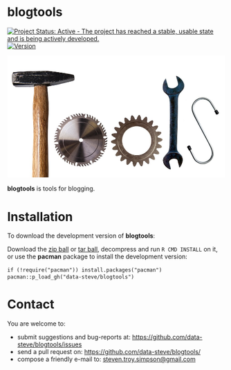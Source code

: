 
blogtools 
============

[![Project Status: Active - The project has reached a stable, usable
state and is being actively
developed.](http://www.repostatus.org/badges/0.1.0/active.svg)](http://www.repostatus.org/#active)
<a href="https://img.shields.io/badge/Version-0.0.10-orange.svg"><img src="https://img.shields.io/badge/Version-0.0.10-orange.svg" alt="Version"/></a>


![](inst/blogtools.jpg)



**blogtools** is tools for blogging.

Installation
============

To download the development version of **blogtools**:

Download the [zip
ball](https://github.com/data-steve/blogtools/zipball/master) or [tar
ball](https://github.com/data-steve/blogtools/tarball/master), decompress and
run `R CMD INSTALL` on it, or use the **pacman** package to install the
development version:

    if (!require("pacman")) install.packages("pacman")
    pacman::p_load_gh("data-steve/blogtools")

Contact
=======

You are welcome to: 
- submit suggestions and bug-reports at: <https://github.com/data-steve/blogtools/issues> 
- send a pull request on: <https://github.com/data-steve/blogtools/> 
- compose a friendly e-mail to: <steven.troy.simpson@gmail.com>
